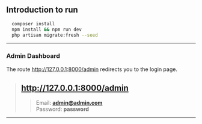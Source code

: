 ## Introduction to run

```bash
  composer install
  npm install && npm run dev
  php artisan migrate:fresh --seed
```
---
### Admin Dashboard
The route http://127.0.0.1:8000/admin redirects you to the login page.
> http://127.0.0.1:8000/admin
> -
>>Email: **admin@admin.com**\
>>Password: **password**
---
